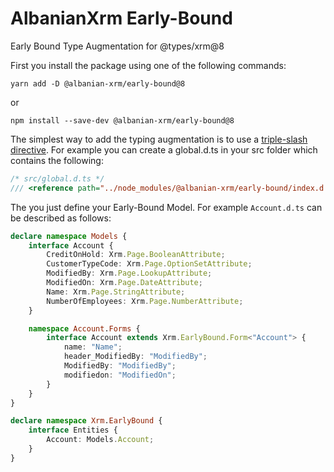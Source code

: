 # AlbanianXrm Early-Bound
Early Bound Type Augmentation for @types/xrm@8 

First you install the package using one of the following commands:
```
yarn add -D @albanian-xrm/early-bound@8
```
or
```
npm install --save-dev @albanian-xrm/early-bound@8
```

The simplest way to add the typing augmentation is to use a [triple-slash directive](https://www.typescriptlang.org/docs/handbook/triple-slash-directives.html).
For example you can create a global.d.ts in your src folder which contains the following:

```typescript
/* src/global.d.ts */
/// <reference path="../node_modules/@albanian-xrm/early-bound/index.d.ts" />
```

The you just define your Early-Bound Model. For example `Account.d.ts` can be described as follows:
```typescript
declare namespace Models {
    interface Account {
        CreditOnHold: Xrm.Page.BooleanAttribute;
        CustomerTypeCode: Xrm.Page.OptionSetAttribute;
        ModifiedBy: Xrm.Page.LookupAttribute;
        ModifiedOn: Xrm.Page.DateAttribute;
        Name: Xrm.Page.StringAttribute;
        NumberOfEmployees: Xrm.Page.NumberAttribute;
    }

    namespace Account.Forms {
        interface Account extends Xrm.EarlyBound.Form<"Account"> {
            name: "Name";
            header_ModifiedBy: "ModifiedBy";
            ModifiedBy: "ModifiedBy";
            modifiedon: "ModifiedOn";
        }
    }
}

declare namespace Xrm.EarlyBound {
    interface Entities {
        Account: Models.Account;
    }
}
```